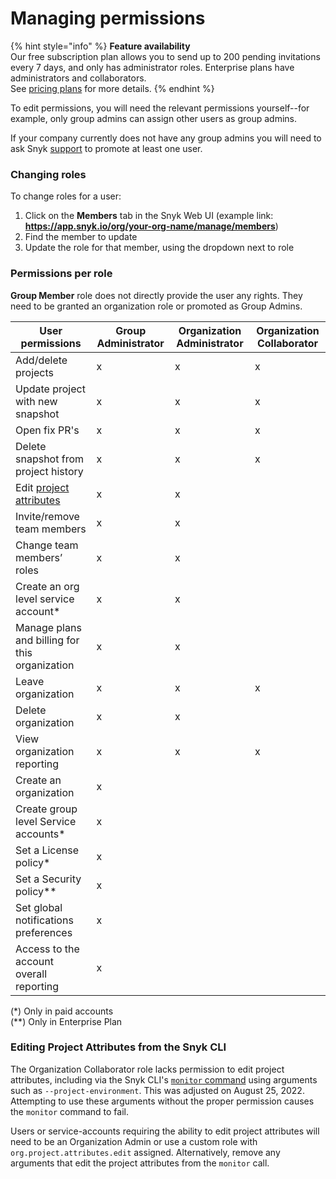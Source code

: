 # Managing permissions

{% hint style="info" %}
**Feature availability**\
Our free subscription plan allows you to send up to 200 pending invitations every 7 days, and only has administrator roles. Enterprise plans have administrators and collaborators.\
See [pricing plans](https://snyk.io/plans/) for more details.
{% endhint %}

To edit permissions, you will need the relevant permissions yourself--for example, only group admins can assign other users as group admins.

If your company currently does not have any group admins you will need to ask Snyk [support](https://support.snyk.io/hc/en-us/requests/new) to promote at least one user.

### Changing roles

To change roles for a user:

1. Click on the **Members** tab in the Snyk Web UI (example link: **https://app.snyk.io/org/your-org-name/manage/members**)
2. Find the member to update
3. Update the role for that member, using the dropdown next to role

### Permissions per role

**Group Member** role does not directly provide the user any rights. They need to be granted an organization role or promoted as Group Admins.

| User permissions                                                                                    | Group Administrator | Organization Administrator | Organization Collaborator |
| --------------------------------------------------------------------------------------------------- | ------------------- | -------------------------- | ------------------------- |
| Add/delete projects                                                                                 | x                   | x                          | x                         |
| Update project with new snapshot                                                                    | x                   | x                          | x                         |
| Open fix PR's                                                                                       | x                   | x                          | x                         |
| Delete snapshot from project history                                                                | x                   | x                          | x                         |
| Edit [project attributes](../../../snyk-web-ui/introduction-to-snyk-projects/project-attributes.md) | x                   | x                          |                           |
| Invite/remove team members                                                                          | x                   | x                          |                           |
| Change team members’ roles                                                                          | x                   | x                          |                           |
| Create an org level service account\*                                                               | x                   | x                          |                           |
| Manage plans and billing for this organization                                                      | x                   | x                          |                           |
| Leave organization                                                                                  | x                   | x                          | x                         |
| Delete organization                                                                                 | x                   | x                          |                           |
| View organization reporting                                                                         | x                   | x                          | x                         |
| Create an organization                                                                              | x                   |                            |                           |
| Create group level Service accounts\*                                                               | x                   |                            |                           |
| Set a License policy\*                                                                              | x                   |                            |                           |
| Set a Security policy\*\*                                                                           | x                   |                            |                           |
| Set global notifications preferences                                                                | x                   |                            |                           |
| Access to the account overall reporting                                                             | x                   |                            |                           |

(\*) Only in paid accounts\
(\*\*) Only in Enterprise Plan

### Editing Project Attributes from the Snyk CLI

The Organization Collaborator role lacks permission to edit project attributes, including via the Snyk CLI's [`monitor` command](../../../snyk-cli/commands/monitor.md) using arguments such as `--project-environment`. This was adjusted on August 25, 2022.  Attempting to use these arguments without the proper permission causes the `monitor` command to fail.&#x20;

Users or service-accounts requiring the ability to edit project attributes will need to be an Organization Admin or use a custom role with `org.project.attributes.edit` assigned. Alternatively, remove any arguments that edit the project attributes from the `monitor` call.
